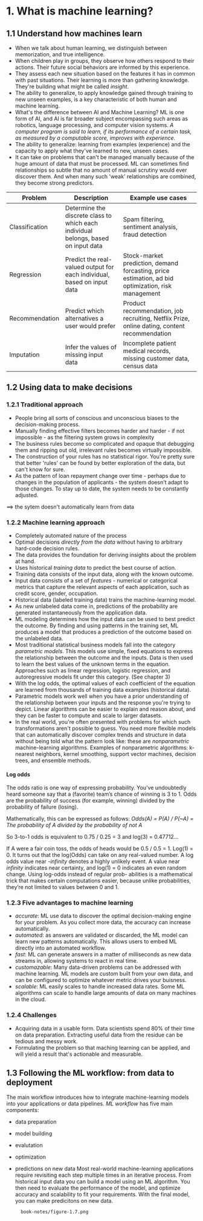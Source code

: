# 1. What is machine learning?

## 1.1 Understand how machines learn
- When we talk about human learning, we distinguish between memorization, and true intelligence.
- When children play in groups, they observe how others respond to their actions. Their future social behaviors are informed by this experience.
- They assess each new situation based on the features it has in common with past situations. Their learning is more than gathering knowledge. They're building what might be called *insight*.
- The ability to generalize, to apply knowledge gained through training to new unseen examples, is a key characteristic of both human and machine learning.
- What's the difference between AI and Machine Learning? ML is one form of AI, and AI is far broader subject encompassing such areas as robotics, language processing, and computer vision systems. *A computer program is said to learn, if its performance of a certain task, as measured by a computable score, improves with experience.*
- The ability to generalize: learning from examples (experience) and the capacity to apply what they've learned to new, unseen cases.
- It can take on problems that can't be managed manually because of the huge amount of data that must be processed. ML can sometimes find relationships so subtle that no amount of manual scrutiny would ever discover them. And when many such 'weak' relationships are combined, they become strong predictors.

Problem | Description | Example use cases
--- | --- | ---
Classification | Determine the discrete class to which each individual belongs, based on input data | Spam filtering, sentiment analysis, fraud detection
Regression | Predict the real-valued output for each individual, based on input data | Stock-market prediction, demand forcasting, price estimation, ad bid optimization, risk management
Recommendation | Predict which alternatives a user would prefer | Product recommendation, job recruiting, Netflix Prize, online dating, content recommendation
Imputation | Infer the values of missing input data | Incomplete patient medical records, missing customer data, census data

## 1.2 Using data to make decisions
### 1.2.1 Traditional approach
- People bring all sorts of conscious and unconscious biases to the decision-making process.
- Manually finding effective filters becomes harder and harder - if not impossible - as the filtering system grows in complexity
- The business rules become so complicated and opaque that debugging them and ripping out old, irrelevant rules becomes virtually impossible.
- The construction of your rules has no statistical rigor. You're pretty sure that better 'rules' can be found by better exploration of the data, but can't know for sure.
- As the pattern of loan repayment change over time - perhaps due to changes in the population of applicants - the system doesn't adapt to those changes. To stay up to date, the system needs to be constantly  adjusted.

==> the sytem doesn't automatically learn from data

### 1.2.2 Machine learning approach
- Completely automated nature of the process
- Optimal decisions *directly from the data* without having to arbitrary hard-code decision rules.
- The data provides the foundation for deriving insights about the problem at hand.
- Uses historical *training data* to predict the best course of action.
- Training data consists of the input data, along with the known outcome.
- Input data consists of a set of *features* - numerical or categorical metrics that capture the relevant aspects of each application, such as credit score, gender, occupation.
- Historical data (labeled training data) trains the machine-learning model.
- As new unlabeled data come in, predictions of the probability are generated instantaneously from the application data.
- ML modeling determines how the input data can be used to best predict the outcome. By finding and using patterns in the training set, ML produces a model that produces a prediction of the outcome based on the unlabeled data.
- Most traditional statistical business models fall into the category *parametric models*. This models use simple, fixed equations to express the relationship between the outcome and the inputs. Data is then used to learn the best values of the unknown terms in the equation. Approaches such as linear regression, logistic regression, and autoregressive models fit under this category. (See chapter 3)
- With the log odds, the optimal values of each coefficient of the equation are learned from thousands of training data examples (historical data).
- Parametric models work well when you have a prior understanding of the relationship between your inputs and the response you're trying to depict. Linear algorithms can be easier to explain and reason about, and they can be faster to compute and scale to larger datasets.
- In the real world, you're often presented with problems for which such transformations aren't possible to guess. You need more flexible models that can automatically discover complex trends and structure in data without being told what the pattern look like: these are *nonparametric* machine-learning algorithms. Examples of nonparametric algorithms: k-nearest neighbors, kernel smoothing, support vector machines, decision trees, and ensemble methods.

#### Log odds
The odds ratio is one way of expressing probability. You’ve undoubtedly heard someone say that a (favorite) team’s chance of winning is 3 to 1. Odds are the probability of success (for example, winning) divided by the probability of failure (losing).

Mathematically, this can be expressed as follows:
*Odds(A) = P(A) / P(~A) = The probability of A divided by the probability of not A*

So 3-to-1 odds is equivalent to 0.75 / 0.25 = 3 and log(3) = 0.47712...

If A were a fair coin toss, the odds of heads would be 0.5 / 0.5 = 1. Log(1) = 0. It turns out that the log(Odds) can take on any real-valued number. A log odds value near *-infinity* denotes a highly unlikely event. A value near *infinity* indicates near certainty, and log(1) = 0 indicates an even random change. Using log-odds instead of regular prob- abilities is a mathematical trick that makes certain computations easier, because unlike probabilities, they’re not limited to values between 0 and 1.

### 1.2.3 Five advantages to machine learning
- *accurate*: ML use data to discover the optimal decision-making engine for your problem. As you collect more data, the accuracy can increase automatically.
- *automated*: as answers are validated or discarded, the ML model can learn new patterns automatically. This allows users to embed ML directly into an automated workflow.
- *fast*: ML can generate answers in a matter of milliseconds as new data streams in, allowing systems to react in real time.
- *customazable*: Many data-driven problems can be addressed with machine learning. ML models are custom built from your own data, and can be configured to optimize whatever metric drives your buisness.
- *scalable*: ML easily scales to handle increased data rates. Some ML algorithms can scale to handle large amounts of data on many machines in the cloud.

### 1.2.4 Challenges
- Acquiring data in a usable form. Data scientists spend 80% of their time on data preparation. Extracting useful data from the residue can be tedious and messy work.
- Formulating the problem so that maching learning can be applied, and will yield a result that's actionable and measurable.


## 1.3 Following the ML workflow: from data to deployment
The main workflow introduces how to integrate machine-learning models into your applications or data pipelines.
*ML workflow* has five main components:
- data preparation
- model building
- evalutation
- optimization
- predictions on new data
Most real-world machine-learning applications require revisiting each step multiple times in an iterative process.
From historical input data you can build a model using an ML algorithm. You then need to evaluate the performance of the model, and optimize accuracy and scalability to fit your requirements. With the final model, you can make predicitons on new data.


        book-notes/figure-1.7.png
      
